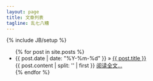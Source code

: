```yaml
---
layout: page
title: 文章列表
tagline: 乱七八糟
---
```

{% include JB/setup %}

<ul class="posts">
  {% for post in site.posts %}
    <li>
        <span class="post-date">{{ post.date | date: "%Y-%m-%d" }}</span> 
        &raquo; 
        <a href="{{ BASE_PATH }}{{ post.url }}">{{ post.title }}</a>
        <div class="post-excerpt">
            {{ post.content | split: '<!-- more -->' | first }}
            <a href="{{ BASE_PATH }}{{ post.url }}">阅读全文...</a>
        </div>
    </li>
  {% endfor %}
</ul>
